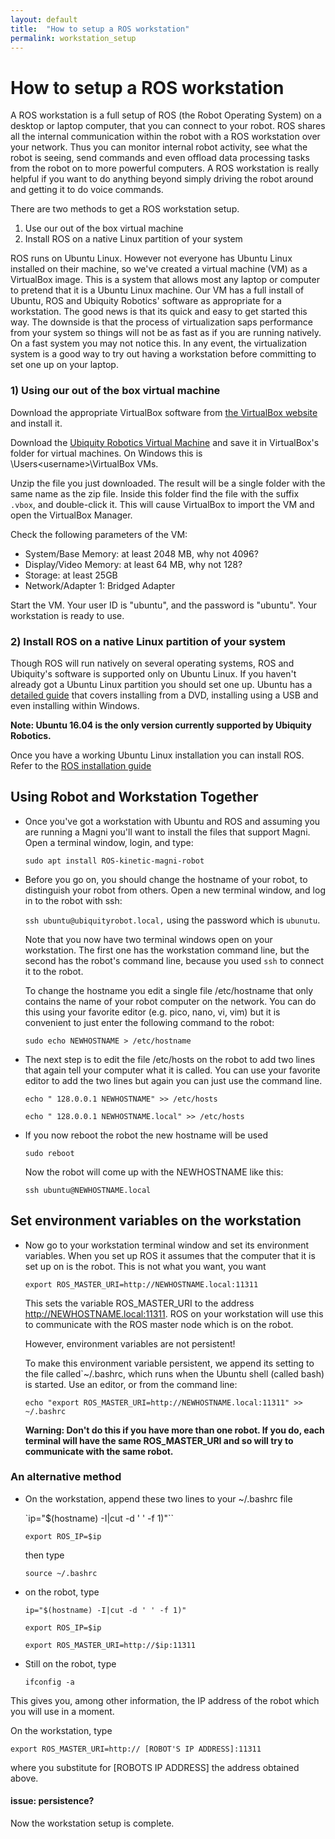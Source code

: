 ```yaml
---
layout: default
title:  "How to setup a ROS workstation"
permalink: workstation_setup
---
```


# How to setup a ROS workstation

A ROS workstation is a full setup of ROS (the Robot Operating System) on a desktop or laptop computer, that you can connect to your robot. ROS shares all the internal communication within the robot with a ROS workstation over your network. Thus you can monitor internal robot activity, see what the robot is seeing, send commands and even offload data processing tasks from the robot on to more powerful computers. A ROS workstation is really helpful if you want to do anything beyond simply driving the robot around and getting it to do voice commands.

There are two methods to get a ROS workstation setup.

1) Use our out of the box virtual machine
2) Install ROS on a native Linux partition of your system

ROS runs on Ubuntu Linux. However not everyone has Ubuntu Linux installed on their machine, so we've created a virtual machine (VM) as a VirtualBox image. This is a system that allows most any laptop or computer to pretend that it is a Ubuntu Linux machine. Our VM has a full install of Ubuntu, ROS and Ubiquity Robotics' software as appropriate for a workstation. The good news is that its quick and easy to get started this way. The downside is that the process of virtualization saps performance from your system so things will not be as fast as if you are running natively. On a fast system you may not notice this. In any event, the virtualization system is a good way to try out having a workstation before committing to set one up on your laptop.

### 1) Using our out of the box virtual machine

Download the appropriate VirtualBox software from [the VirtualBox website](https://www.virtualbox.org/wiki/Downloads) and install it.

Download the [Ubiquity Robotics Virtual Machine](https://drive.google.com/drive/folders/0B1zeRbBVLXhzZ0Q1TkxtbUxIcEU) and save it in VirtualBox's folder for virtual machines.  On Windows this is \Users\<username>\VirtualBox VMs.

Unzip the file you just downloaded. The result will be a single folder with the same name as the zip file.  Inside this folder find the file with the suffix `.vbox`, and double-click it.  This will cause VirtualBox to import the VM and open the VirtualBox Manager.

Check the following parameters of the VM:

  * System/Base Memory: at least 2048 MB, why not 4096?
  * Display/Video Memory: at least 64 MB, why not 128?
  * Storage: at least 25GB
  * Network/Adapter 1: Bridged Adapter

Start the VM. Your user ID is "ubuntu", and the password is "ubuntu".
Your workstation is ready to use.


### 2) Install ROS on a native Linux partition of your system

Though ROS will run natively on several operating systems, ROS and Ubiquity's software is supported only on Ubuntu Linux. If you haven't already got a Ubuntu Linux partition you should set one up. Ubuntu has a [detailed guide](https://help.ubuntu.com/community/Installation) that covers installing from a DVD, installing using a USB and even installing within Windows.

**Note: Ubuntu 16.04 is the only version currently supported by Ubiquity Robotics.**

Once you have a working Ubuntu Linux installation you can install ROS. Refer to the
[ROS installation guide](http://wiki.ros.org/kinetic/Installation)

## Using Robot and Workstation Together

* Once you've got a workstation with Ubuntu and ROS and assuming you are running a Magni you'll want to install the files that support Magni. Open a terminal window, login, and type:

  `sudo apt install ROS-kinetic-magni-robot`

* Before you go on, you should change the hostname of your robot, to distinguish your robot from others. Open a new terminal window, and log in to the robot with ssh:

  `ssh ubuntu@ubiquityrobot.local,`
using the password which is
  `ubunutu`.

  Note that you now have two terminal windows open on your workstation.  The first one has the workstation command line, but the second has the robot's command line, because you used `ssh` to connect it to the robot.

  To change the hostname you edit a single file /etc/hostname that only contains the name of your robot computer on the network. You can do this using your favorite editor (e.g. pico, nano, vi, vim) but it is convenient to just enter the following command to the robot:

    `sudo echo NEWHOSTNAME > /etc/hostname`

* The next step is to edit the file /etc/hosts on the robot to add two lines that again tell your computer what it is called. You can use your favorite editor to add the two lines but again you can just use the command line.

  `echo " 128.0.0.1 NEWHOSTNAME" >> /etc/hosts`

  `echo " 128.0.0.1 NEWHOSTNAME.local" >> /etc/hosts`

* If you now reboot the robot the new hostname will be used

  `sudo reboot`

  Now the robot will come up with the NEWHOSTNAME like this:

  `ssh ubuntu@NEWHOSTNAME.local`

## Set environment variables on the workstation

* Now go to your workstation terminal window and set its environment variables. When you set up ROS it assumes that the computer that it is set up on is the robot. This is not what you want, you want

  `export ROS_MASTER_URI=http://NEWHOSTNAME.local:11311`

  This sets the variable ROS_MASTER_URI to the address http://NEWHOSTNAME.local:11311. ROS on your workstation will use this to communicate with the ROS master node which is on the robot.

  However, environment variables are not persistent!

  To make this environment variable persistent, we append its setting to the file called`~/.bashrc, which runs when the Ubuntu shell (called bash) is started. Use an editor, or from the command line:

  `echo "export ROS_MASTER_URI=http://NEWHOSTNAME.local:11311" >> ~/.bashrc`

  **Warning: Don't do this if you have more than one robot. If you do, each terminal will have the same ROS_MASTER_URI and so will try to communicate with the same robot.**

### An alternative method

* On the workstation, append these two lines to your ~/.bashrc file

  `ip="$(hostname) -I|cut -d ' ' -f 1)"``

  `export ROS_IP=$ip`

  then type

  `source ~/.bashrc`

* on the robot, type

  `ip="$(hostname) -I|cut -d ' ' -f 1)"`

  `export ROS_IP=$ip`

  `export ROS_MASTER_URI=http://$ip:11311`

* Still on the robot, type

  `ifconfig -a`

 This gives you, among other information, the IP address of the robot which you will use in a moment.

 On the workstation, type

 `export ROS_MASTER_URI=http:// [ROBOT'S IP ADDRESS]:11311`

 where you substitute for [ROBOTS IP ADDRESS] the address obtained above.

 #### issue: persistence?

Now the workstation setup is complete.
